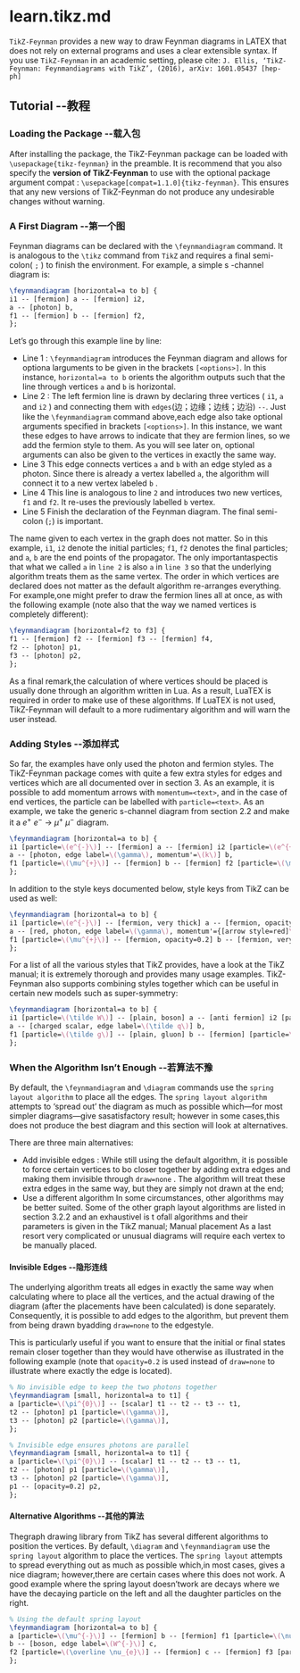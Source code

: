 # learn.tikz.md

`TikZ-Feynman` provides a new way to draw Feynman diagrams in LATEX that does not rely on external programs and uses a clear extensible syntax.
If you use `TikZ-Feynman` in an academic setting, please cite:
`J. Ellis, ‘TikZ-Feynman: Feynmandiagrams with TikZ’, (2016), arXiv: 1601.05437 [hep-ph]`

## Tutorial --教程

### Loading the Package --载入包

After installing the package, the TikZ-Feynman package can be loaded with `\usepackage{tikz-feynman}` in the preamble.
It is recommend that you also specify the **version of TikZ-Feynman** to use with the optional package argument compat :
`\usepackage[compat=1.1.0]{tikz-feynman}`.
This ensures that any new versions of TikZ-Feynman do not produce any undesirable changes without warning.

### A First Diagram --第一个图

Feynman diagrams can be declared with the `\feynmandiagram` command.
It is analogous to the `\tikz` command from `TikZ` and requires a final semi-colon( `;` ) to finish the environment. For example, a simple s -channel diagram is:

```tikz
\feynmandiagram [horizontal=a to b] {
i1 -- [fermion] a -- [fermion] i2,
a -- [photon] b,
f1 -- [fermion] b -- [fermion] f2,
};
```

Let’s go through this example line by line:

+ Line 1 : `\feynmandiagram` introduces the Feynman diagram and allows for optiona larguments to be given in the brackets `[<options>]`. In this instance, `horizontal=a to b` orients the algorithm outputs such that the line through vertices `a` and `b` is horizontal.
+ Line 2 : The left fermion line is drawn by declaring three vertices ( `i1`, `a` and `i2` ) and connecting them with `edges`(边；边缘；边线；边沿) `--`. Just like the `\feynmandiagram` command above,each edge also take optional arguments specified in brackets `[<options>]`. In this instance, we want these edges to have arrows to indicate that they are fermion lines, so we add the fermion style to them.
As you will see later on, optional arguments can also be given to the vertices in exactly the same way.
+ Line 3 This edge connects vertices `a` and `b` with an edge styled as a photon. Since there is already a vertex labelled `a`, the algorithm will connect it to a new vertex labeled `b` .
+ Line 4 This line is analogous to line `2` and introduces two new vertices, `f1` and `f2`. It re-uses the previously labelled `b` vertex.
+ Line 5 Finish the declaration of the Feynman diagram. The final semi-colon (`;`) is important.

The name given to each vertex in the graph does not matter.
So in this example, `i1`, `i2` denote the initial particles;
`f1`, `f2` denotes the final particles;
and `a`, `b` are the end points of the propagator.
The only importantaspectis that what we called `a` in `line 2` is also `a` in `line 3` so that the underlying algorithm treats them as the same vertex.
The order in which vertices are declared does not matter as the default algorithm re-arranges everything. For example,one might prefer to draw the fermion lines all at once, as with the following example (note also that the way we named vertices is completely different):

```tikz
\feynmandiagram [horizontal=f2 to f3] {
f1 -- [fermion] f2 -- [fermion] f3 -- [fermion] f4,
f2 -- [photon] p1,
f3 -- [photon] p2,
};
```

As a final remark,the calculation of where vertices should be placed is usually done through an algorithm written in Lua. As a result, LuaTEX is required in order to make use of these algorithms. If LuaTEX is not used, TikZ-Feynman will default to a more rudimentary algorithm and will warn the user instead.

### Adding Styles --添加样式

So far, the examples have only used the photon and fermion styles.
The TikZ-Feynman package comes with quite a few extra styles for edges and vertices which are all documented over in section 3.
As an example, it is possible to add momentum arrows with `momentum=<text>`, and in the case of end vertices, the particle can be labelled with `particle=<text>`. As an example, we take the generic s-channel diagram from section 2.2 and make it a $e^+~e^−~\to~\mu^+ ~\mu^−$ diagram.

```tikz
\feynmandiagram [horizontal=a to b] {
i1 [particle=\(e^{-}\)] -- [fermion] a -- [fermion] i2 [particle=\(e^{+}\)],
a -- [photon, edge label=\(\gamma\), momentum'=\(k\)] b,
f1 [particle=\(\mu^{+}\)] -- [fermion] b -- [fermion] f2 [particle=\(\mu^{-}\)],
};
```

In addition to the style keys documented below, style keys from TikZ can be used as well:

```tikz
\feynmandiagram [horizontal=a to b] {
i1 [particle=\(e^{-}\)] -- [fermion, very thick] a -- [fermion, opacity=0.2] i2 [particle=\(e^{+}\)],
a -- [red, photon, edge label=\(\gamma\), momentum'={[arrow style=red]\(k\)}] b,
f1 [particle=\(\mu^{+}\)] -- [fermion, opacity=0.2] b -- [fermion, very thick] f2 [particle=\(\mu^{-}\)],
};
```

For a list of all the various styles that TikZ provides, have a look at the TikZ manual; it is extremely thorough and provides many usage examples.
TikZ-Feynman also supports combining styles together which can be useful in certain new models such as super-symmetry:

```tikz
\feynmandiagram [horizontal=a to b] {
i1 [particle=\(\tilde W\)] -- [plain, boson] a -- [anti fermion] i2 [particle=\(q\)],
a -- [charged scalar, edge label=\(\tilde q\)] b,
f1 [particle=\(\tilde g\)] -- [plain, gluon] b -- [fermion] [particle=\(q\)],
};
```

### When the Algorithm Isn’t Enough --若算法不豫

By default, the `\feynmandiagram` and `\diagram` commands use the `spring layout algorithm` to place all the
edges.
The `spring layout algorithm` attempts to ‘spread out’ the diagram as much as possible which—for most simpler diagrams—give sasatisfactory result;
however in some cases,this does not produce the best diagram and this section will look at alternatives.

There are three main alternatives:

+ Add invisible edges : While still using the default algorithm, it is possible to force certain vertices to bo closer together by adding extra edges and making them invisible through `draw=none` . The algorithm will treat these extra edges in the same way, but they are simply not drawn at the end;
+ Use a different algorithm In some circumstances, other algorithms may be better suited. Some of the other graph layout algorithms are listed in section 3.2.2 and an exhaustivel is t ofall algorithms and their parameters is given in the TikZ manual;
Manual placement As a last resort very complicated or unusual diagrams will require each vertex to be manually placed.

#### Invisible Edges --隐形连线

The underlying algorithm treats all edges in exactly the same way when calculating where to place all the vertices, and the actual drawing of the diagram (after the placements have been calculated) is done separately.
Consequently, it is possible to add edges to the algorithm, but prevent them from being drawn byadding `draw=none` to the edgestyle.

This is particularly useful if you want to ensure that the initial or final states remain closer together than they would have otherwise as illustrated in the following example (note that `opacity=0.2` is used instead of `draw=none` to illustrate where exactly the edge is located).

```tikz
% No invisible edge to keep the two photons together
\feynmandiagram [small, horizontal=a to t1] {
a [particle=\(\pi^{0}\)] -- [scalar] t1 -- t2 -- t3 -- t1,
t2 -- [photon] p1 [particle=\(\gamma\)],
t3 -- [photon] p2 [particle=\(\gamma\)],
};
```

```tikz
% Invisible edge ensures photons are parallel
\feynmandiagram [small, horizontal=a to t1] {
a [particle=\(\pi^{0}\)] -- [scalar] t1 -- t2 -- t3 -- t1,
t2 -- [photon] p1 [particle=\(\gamma\)],
t3 -- [photon] p2 [particle=\(\gamma\)],
p1 -- [opacity=0.2] p2,
};
```

#### Alternative Algorithms --其他的算法

Thegraph drawing library from TikZ has several different algorithms to position the vertices. By default, `\diagram` and `\feynmandiagram` use the `spring layout` algorithm to place the vertices.
The `spring layout` attempts to spread everything out as much as possible which,in most cases, gives a nice diagram; however,there are certain cases where this does not work.
A good example where the spring layout doesn’twork are decays where we have the decaying particle on the left and all the daughter particles on the right.

```tikz
% Using the default spring layout
\feynmandiagram [horizontal=a to b] {
a [particle=\(\mu^{-}\)] -- [fermion] b -- [fermion] f1 [particle=\(\nu_{\mu}\)],
b -- [boson, edge label=\(W^{-}\)] c,
f2 [particle=\(\overline \nu_{e}\)] -- [fermion] c -- [fermion] f3 [particle=\(e^{-}\)],
};
```



